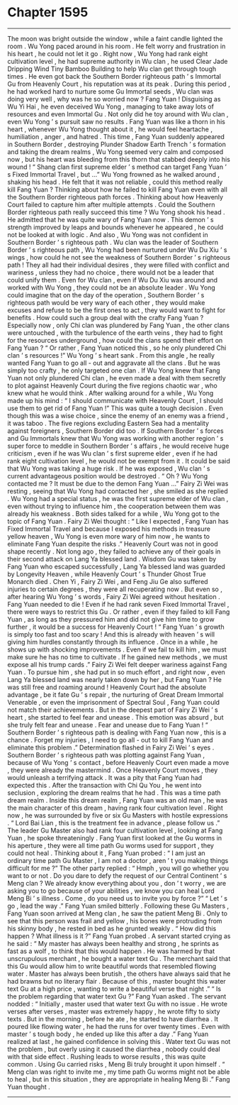 
# Chapter 1595


---

The moon was bright outside the window , while a faint candle lighted the room .
Wu Yong paced around in his room .
He felt worry and frustration in his heart , he could not let it go .
Right now , Wu Yong had rank eight cultivation level , he had supreme authority in Wu clan , he used Clear Jade Dripping Wind Tiny Bamboo Building to help Wu clan get through tough times . He even got back the Southern Border righteous path ’ s Immortal Gu from Heavenly Court , his reputation was at its peak . During this period , he had worked hard to nurture some Gu Immortal seeds , Wu clan was doing very well , why was he so worried now ?
Fang Yuan !
Disguising as Wu Yi Hai , he even deceived Wu Yong , managing to take away lots of resources and even Immortal Gu . Not only did he toy around with Wu clan , even Wu Yong ’ s pursuit saw no results .
Fang Yuan was like a thorn in his heart , whenever Wu Yong thought about it , he would feel heartache , humiliation , anger , and hatred .
This time , Fang Yuan suddenly appeared in Southern Border , destroying Plunder Shadow Earth Trench ’ s formation and taking the dream realms , Wu Yong seemed very calm and composed now , but his heart was bleeding from this thorn that stabbed deeply into his wound !
“ Shang clan first supreme elder ’ s method can target Fang Yuan ’ s Fixed Immortal Travel , but …”
Wu Yong frowned as he walked around , shaking his head .
He felt that it was not reliable , could this method really kill Fang Yuan ?
Thinking about how he failed to kill Fang Yuan even with all the Southern Border righteous path forces . Thinking about how Heavenly Court failed to capture him after multiple attempts . Could the Southern Border righteous path really succeed this time ?
Wu Yong shook his head .
He admitted that he was quite wary of Fang Yuan now . This demon ’ s strength improved by leaps and bounds whenever he appeared , he could not be looked at with logic .
And also , Wu Yong was not confident in Southern Border ’ s righteous path .
Wu clan was the leader of Southern Border ’ s righteous path , Wu Yong had been nurtured under Wu Du Xiu ’ s wings , how could he not see the weakness of Southern Border ’ s righteous path !
They all had their individual desires , they were filled with conflict and wariness , unless they had no choice , there would not be a leader that could unify them .
Even for Wu clan , even if Wu Du Xiu was around and worked with Wu Yong , they could not be an absolute leader .
Wu Yong could imagine that on the day of the operation , Southern Border ’ s righteous path would be very wary of each other , they would make excuses and refuse to be the first ones to act , they would want to fight for benefits . How could such a group deal with the crafty Fang Yuan ?
Especially now , only Chi clan was plundered by Fang Yuan , the other clans were untouched , with the turbulence of the earth veins , they had to fight for the resources underground , how could the clans spend their effort on Fang Yuan ?
“ Or rather , Fang Yuan noticed this , so he only plundered Chi clan ’ s resources !”
Wu Yong ’ s heart sank .
From this angle , he really wanted Fang Yuan to go all - out and aggravate all the clans . But he was simply too crafty , he only targeted one clan .
If Wu Yong knew that Fang Yuan not only plundered Chi clan , he even made a deal with them secretly to plot against Heavenly Court during the five regions chaotic war , who knew what he would think .
After walking around for a while , Wu Yong made up his mind : “ I should communicate with Heavenly Court , I should use them to get rid of Fang Yuan !”
This was quite a tough decision .
Even though this was a wise choice , since the enemy of an enemy was a friend , it was taboo . The five regions excluding Eastern Sea had a mentality against foreigners , Southern Border did too .
If Southern Border ’ s forces and Gu Immortals knew that Wu Yong was working with another region ’ s super force to meddle in Southern Border ’ s affairs , he would receive huge criticism , even if he was Wu clan ’ s first supreme elder , even if he had rank eight cultivation level , he would not be exempt from it .
It could be said that Wu Yong was taking a huge risk . If he was exposed , Wu clan ’ s current advantageous position would be destroyed .
“ Oh ? Wu Yong contacted me ? It must be due to the demon Fang Yuan …” Fairy Zi Wei was resting , seeing that Wu Yong had contacted her , she smiled as she replied .
Wu Yong had a special status , he was the first supreme elder of Wu clan , even without trying to influence him , the cooperation between them was already his weakness .
Both sides talked for a while , Wu Yong got to the topic of Fang Yuan .
Fairy Zi Wei thought : “ Like I expected , Fang Yuan has Fixed Immortal Travel and because I exposed his methods in treasure yellow heaven , Wu Yong is even more wary of him now , he wants to eliminate Fang Yuan despite the risks .”
Heavenly Court was not in good shape recently .
Not long ago , they failed to achieve any of their goals in their second attack on Lang Ya blessed land . Wisdom Gu was taken by Fang Yuan who escaped successfully , Lang Ya blessed land was guarded by Longevity Heaven , while Heavenly Court ’ s Thunder Ghost True Monarch died . Chen Yi , Fairy Zi Wei , and Feng Jiu Ge also suffered injuries to certain degrees , they were all recuperating now .
But even so , after hearing Wu Yong ’ s words , Fairy Zi Wei agreed without hesitation .
Fang Yuan needed to die !
Even if he had rank seven Fixed Immortal Travel , there were ways to restrict this Gu .
Or rather , even if they failed to kill Fang Yuan , as long as they pressured him and did not give him time to grow further , it would be a success for Heavenly Court !
“ Fang Yuan ’ s growth is simply too fast and too scary ! And this is already with heaven ’ s will giving him hurdles constantly through its influence . Once in a while , he shows up with shocking improvements . Even if we fail to kill him , we must make sure he has no time to cultivate . If he gained new methods , we must expose all his trump cards .”
Fairy Zi Wei felt deeper wariness against Fang Yuan .
To pursue him , she had put in so much effort , and right now , even Lang Ya blessed land was nearly taken down by her , but Fang Yuan ?
He was still free and roaming around !
Heavenly Court had the absolute advantage , be it fate Gu ’ s repair , the nurturing of Great Dream Immortal Venerable , or even the imprisonment of Spectral Soul , Fang Yuan could not match their achievements .
But in the deepest part of Fairy Zi Wei ’ s heart , she started to feel fear and unease .
This emotion was absurd , but she truly felt fear and unease .
Fear and unease due to Fang Yuan !
“ Southern Border ’ s righteous path is dealing with Fang Yuan now , this is a chance . Forget my injuries , I need to go all - out to kill Fang Yuan and eliminate this problem .” Determination flashed in Fairy Zi Wei ’ s eyes .
Southern Border ’ s righteous path was plotting against Fang Yuan , because of Wu Yong ’ s contact , before Heavenly Court even made a move , they were already the mastermind . Once Heavenly Court moves , they would unleash a terrifying attack .
It was a pity that Fang Yuan had expected this .
After the transaction with Chi Qu You , he went into seclusion , exploring the dream realms that he had .
This was a time path dream realm .
Inside this dream realm , Fang Yuan was an old man , he was the main character of this dream , having rank four cultivation level .
Right now , he was surrounded by five or six Gu Masters with hostile expressions .
“ Lord Bai Lian , this is the treatment fee in advance , please follow us .” The leader Gu Master also had rank four cultivation level , looking at Fang Yuan , he spoke threateningly .
Fang Yuan first looked at the Gu worms in his aperture , they were all time path Gu worms used for support , they could not heal . Thinking about it , Fang Yuan probed : “ I am just an ordinary time path Gu Master , I am not a doctor , aren ’ t you making things difficult for me ?”
The other party replied : “ Hmph , you will go whether you want to or not . Do you dare to defy the request of our Central Continent ’ s Meng clan ? We already know everything about you , don ’ t worry , we are asking you to go because of your abilities , we know you can heal Lord Meng Bi ’ s illness . Come , do you need us to invite you by force ?”
“ Let ’ s go , lead the way .” Fang Yuan smiled bitterly .
Following these Gu Masters , Fang Yuan soon arrived at Meng clan , he saw the patient Meng Bi .
Only to see that this person was frail and yellow , his bones were protruding from his skinny body , he rested in bed as he grunted weakly .
“ How did this happen ? What illness is it ?” Fang Yuan probed .
A servant started crying as he said : “ My master has always been healthy and strong , he sprints as fast as a wolf , to think that this would happen . He was harmed by that unscrupulous merchant , he bought a water text Gu . The merchant said that this Gu would allow him to write beautiful words that resembled flowing water . Master has always been brutish , the others have always said that he had brawns but no literary flair . Because of this , master bought this water text Gu at a high price , wanting to write a beautiful verse that night .”
“ Is the problem regarding that water text Gu ?” Fang Yuan asked .
The servant nodded : “ Initially , master used that water text Gu with no issue . He wrote verses after verses , master was extremely happy , he wrote fifty to sixty texts . But in the morning , before he ate , he started to have diarrhea . It poured like flowing water , he had the runs for over twenty times . Even with master ’ s tough body , he ended up like this after a day .”
Fang Yuan realized at last , he gained confidence in solving this .
Water text Gu was not the problem , but overly using it caused the diarrhea , nobody could deal with that side effect .
Rushing leads to worse results , this was quite common . Using Gu carried risks , Meng Bi truly brought it upon himself .
“ Meng clan was right to invite me , my time path Gu worms might not be able to heal , but in this situation , they are appropriate in healing Meng Bi .” Fang Yuan thought .

---

